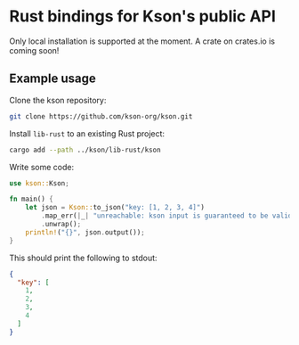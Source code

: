 # Rust bindings for Kson's public API

Only local installation is supported at the moment. A crate on crates.io is coming soon!

## Example usage

Clone the kson repository:

```bash
git clone https://github.com/kson-org/kson.git
```

Install `lib-rust` to an existing Rust project:

```bash
cargo add --path ../kson/lib-rust/kson
```

Write some code:

```rust
use kson::Kson;

fn main() {
    let json = Kson::to_json("key: [1, 2, 3, 4]")
        .map_err(|_| "unreachable: kson input is guaranteed to be valid!")
        .unwrap();
    println!("{}", json.output());
}

```

This should print the following to stdout:

```json
{
  "key": [
    1,
    2,
    3,
    4
  ]
}
```

